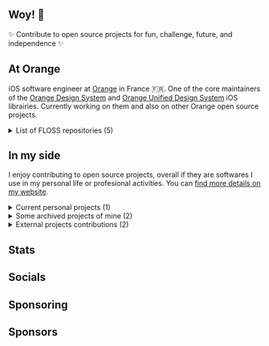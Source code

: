 ## Woy! 👋

✨ Contribute to open source projects for fun, challenge, future, and independence ✨

## At Orange

iOS software engineer at [Orange](https://orange.com) in France 🇫🇷.
One of the core maintainers of the [Orange Design System](https://github.com/Orange-OpenSource/ods-ios) and [Orange Unified Design System](https://github.com/Orange-OpenSource/ouds-ios) iOS librairies.
Currently working on them and also on other Orange open source projects.

<details>
  <summary>List of FLOSS repositories (5)</summary>
  - [OUDS iOS](https://github.com/Orange-OpenSource/ouds-ios)
  - [ODS iOS](https://github.com/Orange-OpenSource/ods-ios)
  - [ITS client](https://github.com/Orange-OpenSource/its-client)
  - [floss-toolbox](https://github.com/Orange-OpenSource/floss-toolbox)
  - [a11y-guidelines](https://github.com/Orange-OpenSource/a11y-guidelines)
</details>

## In my side

I enjoy contributing to open source projects, overall if they are softwares I use in my personal life or profesional activities.
You can [find more details on my website](https://pylapersonne.info/data/projects/index.html).

<details>
  <summary>Current personal projects (1)</summary>
  - [Tips'n'tools](https://github.com/pylapp/Tips-tools)
</details>

<details>
  <summary>Some archived projects of mine (2)</summary>
  - [tapsterbot](https://github.com/pylapp/tapsterbot)
  - [Smooth Clicker](https://github.com/pylapp/SmoothClicker)
</details>

<details>
  <summary>External projects contributions (2)</summary>
  - [Impressia](https://github.com/Impressia/Impressia)
  - [Ice Cubes](https://github.com/Dimillian/IceCubesApp)
  - [OsmAnd iOS](https://github.com/osmandapp/OsmAnd-iOS)
  - [Strongbox](https://github.com/strongbox-password-safe/Strongbox)
  - [Monal](https://github.com/monal-im/Monal)
  - [Tella iOS](https://github.com/Horizontal-org/Tella-iOS)
  - [open source events](https://github.com/Everything-Open-Source/open-source-events)
  - [developers conferences agenda](https://github.com/scraly/developers-conferences-agenda)
  - [Vite ma dose](https://github.com/CovidTrackerFr/vitemadose-ios)
  - [Nearby Weather](https://github.com/erikmartens/nearbyweather-legacy)
  - [Baah Box](https://github.com/Orange-OpenSource/BaahBox-Android)
</details>

## Stats

## Socials

## Sponsoring

## Sponsors


